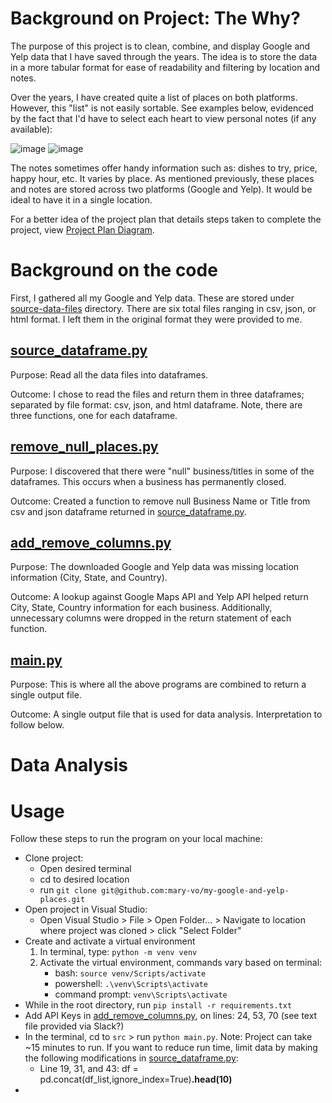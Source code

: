 # Background on Project: The Why?
The purpose of this project is to clean, combine, and display Google and Yelp data that I have saved through the years. The idea is to store the data in a more tabular format for ease of readability and filtering by location and notes.

Over the years, I have created quite a list of places on both platforms. However, this "list" is not easily sortable. See examples below, evidenced by the fact that I'd have to select each heart to view personal notes (if any available):

![image](https://user-images.githubusercontent.com/91100579/221379047-9c043274-21b4-4610-b61e-dcaa60215449.png)
![image](https://user-images.githubusercontent.com/91100579/221379020-0fc90bb4-bbb8-4e89-ad53-60e4f95e6f17.png)

The notes sometimes offer handy information such as: dishes to try, price, happy hour, etc. It varies by place. As mentioned previously, these places and notes are stored across two platforms (Google and Yelp). It would be ideal to have it in a single location.

For a better idea of the project plan that details steps taken to complete the project, view [Project Plan Diagram](/Project%20plan%20diagram.png).

# Background on the code
First, I gathered all my Google and Yelp data. These are stored under [source-data-files](source-data-files) directory. There are six total files ranging in csv, json, or html format. I left them in the original format they were provided to me. 

## [source_dataframe.py](src/source_dataframe.py) <br />
Purpose: Read all the data files into dataframes. 

Outcome: I chose to read the files and return them in three dataframes; separated by file format: csv, json, and html dataframe. Note, there are three functions, one for each dataframe.


## [remove_null_places.py](src/remove_null_places.py) <br />
Purpose: I discovered that there were "null" business/titles in some of the dataframes. This occurs when a business has permanently closed.

Outcome: Created a function to remove null Business Name or Title from csv and json dataframe returned in [source_dataframe.py](src/source_dataframe.py).

## [add_remove_columns.py](src/add_remove_columns.py) <br />
Purpose: The downloaded Google and Yelp data was missing location information (City, State, and Country).

Outcome: A lookup against Google Maps API and Yelp API helped return City, State, Country information for each business. Additionally, unnecessary columns were dropped in the return statement of each function.

## [main.py](src/main.py) <br />
Purpose: This is where all the above programs are combined to return a single output file.

Outcome: A single output file that is used for data analysis. Interpretation to follow below. 

# Data Analysis

# Usage
Follow these steps to run the program on your local machine:
* Clone project:
  * Open desired terminal
  * cd to desired location
  * run `git clone git@github.com:mary-vo/my-google-and-yelp-places.git`
* Open project in Visual Studio:
  * Open Visual Studio > File > Open Folder... > Navigate to location where project was cloned > click "Select Folder"
* Create and activate a virtual environment
  1. In terminal, type: `python -m venv venv`
  2. Activate the virtual environment, commands vary based on terminal:
      * bash: `source venv/Scripts/activate`
      * powershell: `.\venv\Scripts\activate`
      * command prompt: `venv\Scripts\activate`
* While in the root directory, run `pip install -r requirements.txt`
* Add API Keys in [add_remove_columns.py](src/add_remove_columns.py), on lines: 24, 53, 70 (see text file provided via Slack?)
* In the terminal, cd to `src` > run `python main.py`. Note: Project can take ~15 minutes to run. If you want to reduce run time, limit data by making the following modifications in [source_dataframe.py](src/source_dataframe.py):
  * Line 19, 31, and 43: df = pd.concat(df_list,ignore_index=True)**.head(10)**
* 